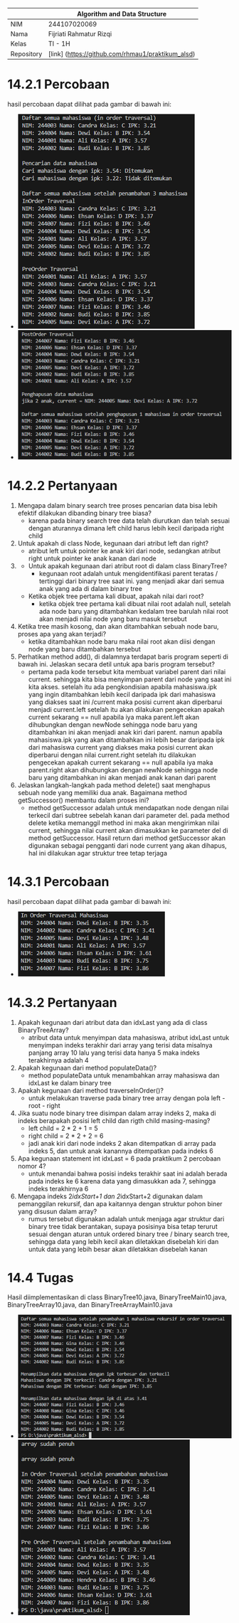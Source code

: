 |            | Algorithm and Data Structure                      |
| ---------- | ------------------------------------------------- |
| NIM        | 244107020069                                      |
| Nama       | Fijriati Rahmatur Rizqi                           |
| Kelas      | TI - 1H                                           |
| Repository | [link] (https://github.com/rhmau1/praktikum_alsd) |

# 14.2.1 Percobaan

hasil percobaan dapat dilihat pada gambar di bawah ini:

- ![Screenshot](../img/p14/1.png)
- ![Screenshot](../img/p14/2.png)

# 14.2.2 Pertanyaan

1. Mengapa dalam binary search tree proses pencarian data bisa lebih efektif dilakukan dibanding binary tree biasa?
   - karena pada binary search tree data telah diurutkan dan telah sesuai dengan aturannya dimana left child harus lebih kecil daripada right child
2. Untuk apakah di class Node, kegunaan dari atribut left dan right?
   - atribut left untuk pointer ke anak kiri dari node, sedangkan atribut right untuk pointer ke anak kanan dari node
3. - Untuk apakah kegunaan dari atribut root di dalam class BinaryTree?
     - kegunaan root adalah untuk mengidentifikasi parent teratas / tertinggi dari binary tree saat ini. yang menjadi akar dari semua anak yang ada di dalam binary tree
   - Ketika objek tree pertama kali dibuat, apakah nilai dari root?
     - ketika objek tree pertama kali dibuat nilai root adalah null, setelah ada node baru yang ditambahkan kedalam tree barulah nilai root akan menjadi nilai node yang baru masuk tersebut
4. Ketika tree masih kosong, dan akan ditambahkan sebuah node baru, proses apa yang akan terjadi?
   - ketika ditambahkan node baru maka nilai root akan diisi dengan node yang baru ditambahkan tersebut
5. Perhatikan method add(), di dalamnya terdapat baris program seperti di bawah ini. Jelaskan secara detil untuk apa baris program tersebut?
   - pertama pada kode tersebut kita membuat variabel parent dari nilai current. sehingga kita bisa menyimpan parent dari node yang saat ini kita akses. setelah itu ada pengkondisian apabila mahasiswa.ipk yang ingin ditambahkan lebih kecil daripada ipk dari mahasiswa yang diakses saat ini /current maka posisi current akan diperbarui menjadi current.left setelah itu akan dilakukan pengecekan apakah current sekarang == null apabila iya maka parent.left akan dihubungkan dengan newNode sehingga node baru yang ditambahkan ini akan menjadi anak kiri dari parent. namun apabila mahasiswa.ipk yang akan ditambahkan ini lebih besar daripada ipk dari mahasiswa current yang diakses maka posisi current akan diperbarui dengan nilai current.right setelah itu dilakukan pengecekan apakah current sekarang == null apabila iya maka parent.right akan dihubungkan dengan newNode sehingga node baru yang ditambahkan ini akan menjadi anak kanan dari parent
6. Jelaskan langkah-langkah pada method delete() saat menghapus sebuah node yang memiliki dua anak. Bagaimana method getSuccessor() membantu dalam proses ini?
   - method getSuccessor adalah untuk mendapatkan node dengan nilai terkecil dari subtree sebelah kanan dari parameter del. pada method delete ketika memanggil method ini maka akan mengirimkan nilai current, sehingga nilai current akan dimasukkan ke parameter del di method getSuccessor. Hasil return dari method getSuccessor akan digunakan sebagai pengganti dari node current yang akan dihapus, hal ini dilakukan agar struktur tree tetap terjaga

# 14.3.1 Percobaan

hasil percobaan dapat dilihat pada gambar di bawah ini:

- ![Screenshot](../img/p14/3.png)

# 14.3.2 Pertanyaan

1. Apakah kegunaan dari atribut data dan idxLast yang ada di class BinaryTreeArray?
   - atribut data untuk menyimpan data mahasiswa, atribut idxLast untuk menyimpan indeks terakhir dari array yang terisi data misalnya panjang array 10 lalu yang terisi data hanya 5 maka indeks terakhirnya adalah 4
2. Apakah kegunaan dari method populateData()?
   - method populateData untuk menambahkan array mahasiswa dan idxLast ke dalam binary tree
3. Apakah kegunaan dari method traverseInOrder()?
   - untuk melakukan traverse pada binary tree array dengan pola left - root - right
4. Jika suatu node binary tree disimpan dalam array indeks 2, maka di indeks berapakah posisi left child dan rigth child masing-masing?
   - left child = 2 \* 2 + 1 = 5
   - right child = 2 \* 2 + 2 = 6
   - jadi anak kiri dari node indeks 2 akan ditempatkan di array pada indeks 5, dan untuk anak kanannya ditempatkan pada indeks 6
5. Apa kegunaan statement int idxLast = 6 pada praktikum 2 percobaan nomor 4?
   - untuk menandai bahwa posisi indeks terakhir saat ini adalah berada pada indeks ke 6 karena data yang dimasukkan ada 7, sehingga indeks terakhirnya 6
6. Mengapa indeks 2*idxStart+1 dan 2*idxStart+2 digunakan dalam pemanggilan rekursif, dan apa kaitannya dengan struktur pohon biner yang disusun dalam array?
   - rumus tersebut digunakan adalah untuk menjaga agar struktur dari binary tree tidak berantakan, supaya posisinya bisa tetap terurut sesuai dengan aturan untuk ordered binary tree / binary search tree, sehingga data yang lebih kecil akan diletakkan disebelah kiri dan untuk data yang lebih besar akan diletakkan disebelah kanan

# 14.4 Tugas

Hasil diimplementasikan di class BinaryTree10.java, BinaryTreeMain10.java, BinaryTreeArray10.java, dan BinaryTreeArrayMain10.java

- ![Screenshot](../img/p14/4.png)
- ![Screenshot](../img/p14/5.png)
